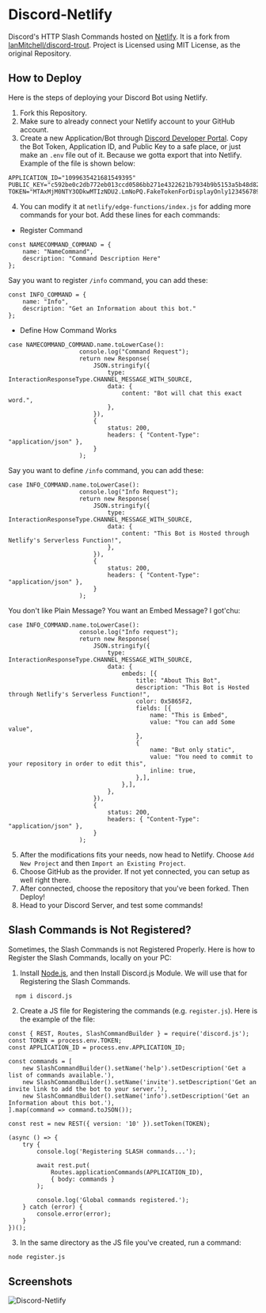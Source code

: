 
# Discord-Netlify

Discord's HTTP Slash Commands hosted on [Netlify](https://www.netlify.com/). It is a fork from [IanMitchell/discord-trout](https://github.com/IanMitchell/discord-trout). Project is Licensed using MIT License, as the original Repository.

## How to Deploy

Here is the steps of deploying your Discord Bot using Netlify.

1. Fork this Repository.
2. Make sure to already connect your Netlify account to your GitHub account.
3. Create a new Application/Bot through [Discord Developer Portal](https://discord.com/developers/applications). Copy the Bot Token, Application ID, and Public Key to a safe place, or just make an ``.env`` file out of it. Because we gotta export that into Netlify. Example of the file is shown below:
```env
APPLICATION_ID="1099635421681549395"
PUBLIC_KEY="c592be0c2db772eb013ccd0586bb271e4322621b7934b9b5153a5b48d822cf65"
TOKEN="MTAxMjM0NTY3ODkwMTIzNDU2.LmNoPQ.FakeTokenForDisplayOnly1234567890"
```
4. You can modify it at ``netlify/edge-functions/index.js`` for adding more commands for your bot. Add these lines for each commands:
- Register Command
```
const NAMECOMMAND_COMMAND = {
	name: "NameCommand",
	description: "Command Description Here"
};
```
Say you want to register ``/info`` command, you can add these:
```
const INFO_COMMAND = {
	name: "Info",
	description: "Get an Information about this bot."
};
```
- Define How Command Works
```
case NAMECOMMAND_COMMAND.name.toLowerCase():
					console.log("Command Request");
					return new Response(
						JSON.stringify({
							type: InteractionResponseType.CHANNEL_MESSAGE_WITH_SOURCE,
							data: {
								content: "Bot will chat this exact word.",
							},
						}),
						{
							status: 200,
							headers: { "Content-Type": "application/json" },
						}
					);
```
Say you want to define ``/info`` command, you can add these:
```
case INFO_COMMAND.name.toLowerCase():
					console.log("Info Request");
					return new Response(
						JSON.stringify({
							type: InteractionResponseType.CHANNEL_MESSAGE_WITH_SOURCE,
							data: {
								content: "This Bot is Hosted through Netlify's Serverless Function!",
							},
						}),
						{
							status: 200,
							headers: { "Content-Type": "application/json" },
						}
					);
```
You don't like Plain Message? You want an Embed Message? I got'chu:
```
case INFO_COMMAND.name.toLowerCase():
					console.log("Info request");
					return new Response(
						JSON.stringify({
							type: InteractionResponseType.CHANNEL_MESSAGE_WITH_SOURCE,
							data: {
								embeds: [{
									title: "About This Bot",
									description: "This Bot is Hosted through Netlify's Serverless Function!",
									color: 0x5865F2,
									fields: [{
										name: "This is Embed",
										value: "You can add Some value",
									},
									{
										name: "But only static",
										value: "You need to commit to your repository in order to edit this",
										inline: true,
									},],
								},],
							},
						}),
						{
							status: 200,
							headers: { "Content-Type": "application/json" },
						}
					);
```
5. After the modifications fits your needs, now head to Netlify. Choose ``Add New Project`` and then ``Import an Existing Project``.
6. Choose GitHub as the provider. If not yet connected, you can setup as well right there.
7. After connected, choose the repository that you've been forked. Then Deploy!
8. Head to your Discord Server, and test some commands!
## Slash Commands is Not Registered?

Sometimes, the Slash Commands is not Registered Properly. Here is how to Register the Slash Commands, locally on your PC:
1. Install [Node.js](https://nodejs.org/en), and then Install Discord.js Module. We will use that for Registering the Slash Commands.
```bash
  npm i discord.js
```
2. Create a JS file for Registering the commands (e.g. ``register.js``). Here is the example of the file:
```
const { REST, Routes, SlashCommandBuilder } = require('discord.js');
const TOKEN = process.env.TOKEN;
const APPLICATION_ID = process.env.APPLICATION_ID;

const commands = [
	new SlashCommandBuilder().setName('help').setDescription('Get a list of commands available.'),
	new SlashCommandBuilder().setName('invite').setDescription('Get an invite link to add the bot to your server.'),
	new SlashCommandBuilder().setName('info').setDescription('Get an Information about this bot.'),
].map(command => command.toJSON());

const rest = new REST({ version: '10' }).setToken(TOKEN);

(async () => {
	try {
		console.log('Registering SLASH commands...');

		await rest.put(
			Routes.applicationCommands(APPLICATION_ID),
			{ body: commands }
		);

		console.log('Global commands registered.');
	} catch (error) {
		console.error(error);
	}
})();
```
3. In the same directory as the JS file you've created, run a command:
```
node register.js
```


## Screenshots

![Discord-Netlify](https://files.catbox.moe/03n1mc.gif)

